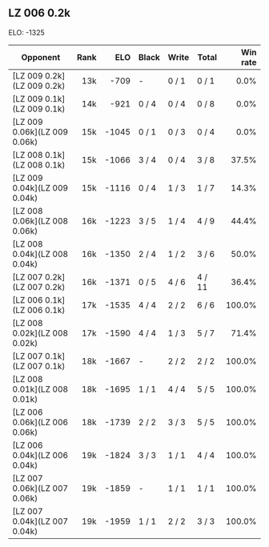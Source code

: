 ## LZ 006 0.2k ##

ELO: -1325

Opponent | Rank | ELO | Black | Write | Total | Win rate
---------|-----:|----:|-------|-------|-------|-------:
[LZ 009 0.2k](LZ 009 0.2k) | 13k | -709 | - | 0 / 1 | 0 / 1 | 0.0%
[LZ 009 0.1k](LZ 009 0.1k) | 14k | -921 | 0 / 4 | 0 / 4 | 0 / 8 | 0.0%
[LZ 009 0.06k](LZ 009 0.06k) | 15k | -1045 | 0 / 1 | 0 / 3 | 0 / 4 | 0.0%
[LZ 008 0.1k](LZ 008 0.1k) | 15k | -1066 | 3 / 4 | 0 / 4 | 3 / 8 | 37.5%
[LZ 009 0.04k](LZ 009 0.04k) | 15k | -1116 | 0 / 4 | 1 / 3 | 1 / 7 | 14.3%
[LZ 008 0.06k](LZ 008 0.06k) | 16k | -1223 | 3 / 5 | 1 / 4 | 4 / 9 | 44.4%
[LZ 008 0.04k](LZ 008 0.04k) | 16k | -1350 | 2 / 4 | 1 / 2 | 3 / 6 | 50.0%
[LZ 007 0.2k](LZ 007 0.2k) | 16k | -1371 | 0 / 5 | 4 / 6 | 4 / 11 | 36.4%
[LZ 006 0.1k](LZ 006 0.1k) | 17k | -1535 | 4 / 4 | 2 / 2 | 6 / 6 | 100.0%
[LZ 008 0.02k](LZ 008 0.02k) | 17k | -1590 | 4 / 4 | 1 / 3 | 5 / 7 | 71.4%
[LZ 007 0.1k](LZ 007 0.1k) | 18k | -1667 | - | 2 / 2 | 2 / 2 | 100.0%
[LZ 008 0.01k](LZ 008 0.01k) | 18k | -1695 | 1 / 1 | 4 / 4 | 5 / 5 | 100.0%
[LZ 006 0.06k](LZ 006 0.06k) | 18k | -1739 | 2 / 2 | 3 / 3 | 5 / 5 | 100.0%
[LZ 006 0.04k](LZ 006 0.04k) | 19k | -1824 | 3 / 3 | 1 / 1 | 4 / 4 | 100.0%
[LZ 007 0.06k](LZ 007 0.06k) | 19k | -1859 | - | 1 / 1 | 1 / 1 | 100.0%
[LZ 007 0.04k](LZ 007 0.04k) | 19k | -1959 | 1 / 1 | 2 / 2 | 3 / 3 | 100.0%
